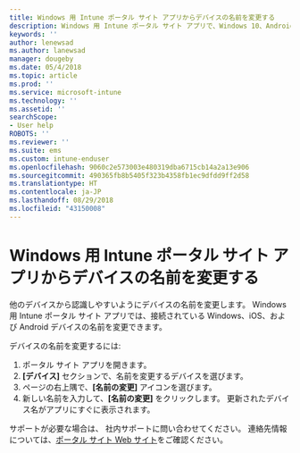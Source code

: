 ```yaml
---
title: Windows 用 Intune ポータル サイト アプリからデバイスの名前を変更する
description: Windows 用 Intune ポータル サイト アプリで、Windows 10、Android、iOS、または Microsoft HoloLens のデバイスを編集して名前を変更します
keywords: ''
author: lenewsad
ms.author: lanewsad
manager: dougeby
ms.date: 05/4/2018
ms.topic: article
ms.prod: ''
ms.service: microsoft-intune
ms.technology: ''
ms.assetid: ''
searchScope:
- User help
ROBOTS: ''
ms.reviewer: ''
ms.suite: ems
ms.custom: intune-enduser
ms.openlocfilehash: 9060c2e573003e480319dba6715cb14a2a13e906
ms.sourcegitcommit: 490365fb8b5405f323b4358fb1ec9dfdd9ff2d58
ms.translationtype: HT
ms.contentlocale: ja-JP
ms.lasthandoff: 08/29/2018
ms.locfileid: "43150008"
---
```

# <a name="rename-device-from-the-company-portal-app-for-windows"></a>Windows 用 Intune ポータル サイト アプリからデバイスの名前を変更する
他のデバイスから認識しやすいようにデバイスの名前を変更します。 Windows 用 Intune ポータル サイト アプリでは、接続されている Windows、iOS、および Android デバイスの名前を変更できます。 

デバイスの名前を変更するには:
1. ポータル サイト アプリを開きます。
2. **[デバイス]** セクションで、名前を変更するデバイスを選びます。
3. ページの右上隅で、**[名前の変更]** アイコンを選びます。 
4. 新しい名前を入力して、**[名前の変更]** をクリックします。 更新されたデバイス名がアプリにすぐに表示されます。 

サポートが必要な場合は、 社内サポートに問い合わせてください。 連絡先情報については、[ポータル サイト Web サイト](https://go.microsoft.com/fwlink/?linkid=2010980)をご確認ください。
